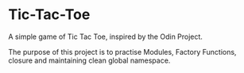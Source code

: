 # Tic-Tac-Toe

A simple game of Tic Tac Toe, inspired by the Odin Project.

The purpose of this project is to practise Modules, Factory Functions, closure and maintaining clean global namespace.
